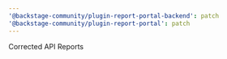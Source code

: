 ```yaml
---
'@backstage-community/plugin-report-portal-backend': patch
'@backstage-community/plugin-report-portal': patch
---
```


Corrected API Reports

